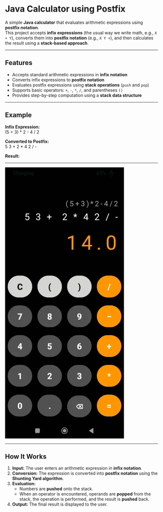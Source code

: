 # Java Calculator using Postfix

A simple **Java calculator** that evaluates arithmetic expressions using **postfix notation**.  
This project accepts **infix expressions** (the usual way we write math, e.g., `X + Y`), converts them into **postfix notation** (e.g., `X Y +`), and then calculates the result using a **stack-based approach**.

---

## Features
- Accepts standard arithmetic expressions in **infix notation**  
- Converts infix expressions to **postfix notation**  
- Evaluates postfix expressions using **stack operations** (`push` and `pop`)  
- Supports basic operators: `+`, `-`, `*`, `/`, and parentheses `()`  
- Provides step-by-step computation using a **stack data structure**

---

## Example

**Infix Expression:**  
(5 + 3) * 2 - 4 / 2


**Converted to Postfix:**  
5 3 + 2 * 4 2 / -


**Result:**  

---

![Java Postfix Calculator](https://github.com/LeFLEUR-ui/java-calculator/blob/main/output.webp?raw=true)

---

##  How It Works

1. **Input:** The user enters an arithmetic expression in **infix notation**.  
2. **Conversion:** The expression is converted into **postfix notation** using the **Shunting Yard algorithm**.  
3. **Evaluation:**  
   - Numbers are **pushed** onto the stack.  
   - When an operator is encountered, operands are **popped** from the stack, the operation is performed, and the result is **pushed** back.  
4. **Output:** The final result is displayed to the user.


